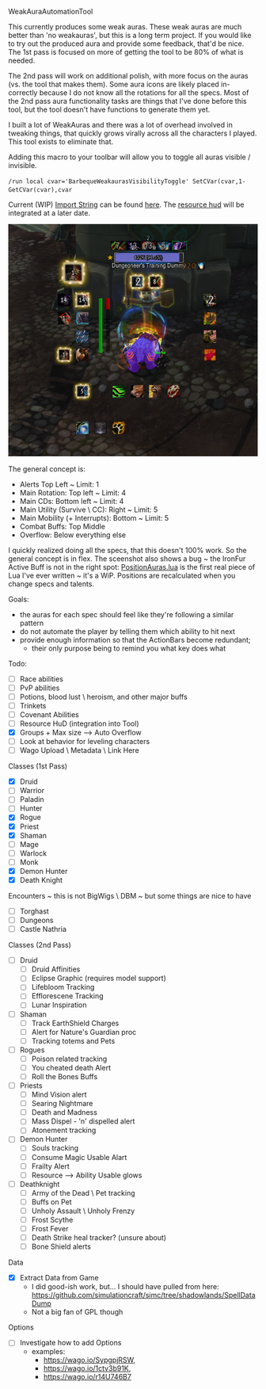 WeakAuraAutomationTool

This currently produces some weak auras. These weak auras are much better than 'no weakauras', but this is a long
term project. If you would like to try out the produced aura and provide some feedback, that'd be nice.
The 1st pass is focused on more of getting the tool to be 80% of what is needed.

The 2nd pass will work on additional polish, with more focus on the auras (vs. the tool that makes them).
Some aura icons are likely placed in-correctly because I do not know all the rotations for all the specs.
Most of the 2nd pass aura functionality tasks are things that I've done before this tool, but the 
tool doesn't have functions to generate them yet.

I built a lot of WeakAuras and there was a lot of overhead involved in tweaking things, that quickly
grows virally across all the characters I played. This tool exists to eliminate that.

Adding this macro to your toolbar will allow you to toggle all auras visible / invisible.

`/run local cvar='BarbequeWeakaurasVisibilityToggle' SetCVar(cvar,1-GetCVar(cvar),cvar`

Current (WIP) [Import String](ImportStrings/importString.txt) can be found [here](ImportStrings/).
The [resource hud](ImportStrings/resourceHud.txt) will be integrated at a later date.

![Screenshot](Images/bear_test.png)

The general concept is:
* Alerts Top Left ~ Limit: 1
* Main Rotation: Top left ~ Limit: 4
* Main CDs: Bottom left ~ Limit: 4
* Main Utility (Survive \ CC): Right ~ Limit: 5
* Main Mobility (+ Interrupts): Bottom ~ Limit: 5
* Combat Buffs: Top Middle
* Overflow: Below everything else

I quickly realized doing all the specs, that this doesn't 100% work. So the general concept is in flex.
The sceenshot also shows a bug ~ the IronFur Active Buff is not in the right spot: 
[PositionAuras.lua](WeakAuraAutomationTool/Lua/PositionAuras.lua) is the first real piece of Lua I've ever written ~ it's a WiP.
Positions are recalculated when you change specs and talents.

Goals:
* the auras for each spec should feel like they're following a similar pattern
* do not automate the player by telling them which ability to hit next
* provide enough information so that the ActionBars become redundant;
  * their only purpose being to remind you what key does what


Todo:
- [ ] Race abilities
- [ ] PvP abilities
- [ ] Potions, blood lust \ heroism, and other major buffs
- [ ] Trinkets
- [ ] Covenant Abilities
- [ ] Resource HuD (integration into Tool)
- [X] Groups + Max size --> Auto Overflow
- [ ] Look at behavior for leveling characters
- [ ] Wago Upload \ Metadata \ Link Here

Classes (1st Pass)
- [X] Druid
- [ ] Warrior
- [ ] Paladin
- [ ] Hunter
- [X] Rogue
- [X] Priest
- [X] Shaman
- [ ] Mage
- [ ] Warlock
- [ ] Monk
- [X] Demon Hunter
- [X] Death Knight

Encounters ~ this is not BigWigs \ DBM ~ but some things are nice to have
- [ ] Torghast
- [ ] Dungeons
- [ ] Castle Nathria

Classes (2nd Pass)
- [ ] Druid
  - [ ] Druid Affinities
  - [ ] Eclipse Graphic (requires model support)
  - [ ] Lifebloom Tracking
  - [ ] Efflorescene Tracking
  - [ ] Lunar Inspiration
- [ ] Shaman
  - [ ] Track EarthShield Charges
  - [ ] Alert for Nature's Guardian proc
  - [ ] Tracking totems and Pets
- [ ] Rogues
  - [ ] Poison related tracking
  - [ ] You cheated death Alert
  - [ ] Roll the Bones Buffs
- [ ] Priests
  - [ ] Mind Vision alert
  - [ ] Searing Nightmare
  - [ ] Death and Madness
  - [ ] Mass Dispel - 'n' dispelled alert
  - [ ] Atonement tracking
- [ ] Demon Hunter
  - [ ] Souls tracking
  - [ ] Consume Magic Usable Alart
  - [ ] Frailty Alert
  - [ ] Resource --> Ability Usable glows
- [ ] Deathknight
  - [ ] Army of the Dead \ Pet tracking
  - [ ] Buffs on Pet
  - [ ] Unholy Assault \ Unholy Frenzy
  - [ ] Frost Scythe
  - [ ] Frost Fever
  - [ ] Death Strike heal tracker? (unsure about)
  - [ ] Bone Shield alerts

Data
- [X] Extract Data from Game
  - I did good-ish work, but... I should have pulled from here: https://github.com/simulationcraft/simc/tree/shadowlands/SpellDataDump
  - Not a big fan of GPL though

Options
- [ ] Investigate how to add Options
  * examples:
    * https://wago.io/SypgpjRSW,
    * https://wago.io/1ctv3b91K,
    * https://wago.io/r14U746B7